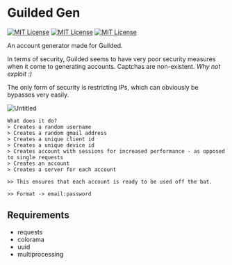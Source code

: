 # Guilded Gen
[![MIT License](https://img.shields.io/github/last-commit/akimbo7/GuildedGen?color=%23BCF8EC&style=flat-square)](https://github.com/akimbo7/GuildedGen)
[![MIT License](https://img.shields.io/github/repo-size/akimbo7/GuildedGen?color=%239FA0C3&style=flat-square)](https://github.com/akimbo7/GuildedGen)
[![MIT License](https://img.shields.io/github/v/release/akimbo7/GuildedGen?color=%237B435B&style=flat-square)](https://github.com/akimbo7/GuildedGen/releases)

An account generator made for Guilded.

In terms of security, Guilded seems to have very poor security measures when it come to generating accounts. Captchas are non-existent. *Why not exploit :)*

The only form of security is restricting IPs, which can obviously be bypasses very easily.

![Untitled](https://user-images.githubusercontent.com/100610867/156846238-922a1b1d-b70a-4b40-90e3-01f51e3c55f4.gif)

```
What does it do?
> Creates a random username
> Creates a random gmail address
> Creates a unique client id
> Creates a unique device id
> Creates account with sessions for increased performance - as opposed to single requests
> Creates an account
> Creates a server for each account

>> This ensures that each account is ready to be used off the bat.

>> Format -> email:password
```


## Requirements
- requests
- colorama
- uuid
- multiprocessing


